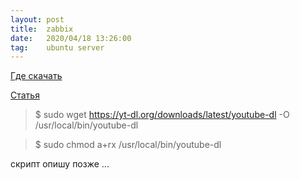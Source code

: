 ```yaml
---
layout: post
title:  zabbix
date:   2020/04/18 13:26:00
tag:    ubuntu server
---
```


[Где скачать](https://ytdl-org.github.io/youtube-dl/download.html)

[Статья](https://habr.com/ru/post/369853/)

>$ sudo wget https://yt-dl.org/downloads/latest/youtube-dl -O /usr/local/bin/youtube-dl

>$ sudo chmod a+rx /usr/local/bin/youtube-dl

скрипт опишу позже
...
